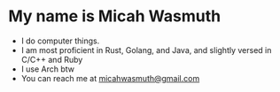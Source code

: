# My name is Micah Wasmuth
- I do computer things.
- I am most proficient in Rust, Golang, and Java, and slightly versed in C/C++ and Ruby
- I use Arch btw
- You can reach me at micahwasmuth@gmail.com
